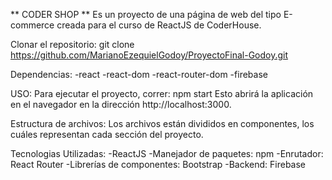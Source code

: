 ** CODER SHOP **
    Es un proyecto de una página de web del tipo E-commerce creada para el curso de ReactJS de CoderHouse.

Clonar el repositorio:
    git clone https://github.com/MarianoEzequielGodoy/ProyectoFinal-Godoy.git

Dependencias:
    -react
    -react-dom
    -react-router-dom
    -firebase

USO:
    Para ejecutar el proyecto, correr:
        npm start
    Esto abrirá la aplicación en el navegador en la dirección http://localhost:3000.

Estructura de archivos:
    Los archivos están divididos en componentes, los cuáles representan cada sección del proyecto.

Tecnologias Utilizadas:
    -ReactJS
    -Manejador de paquetes: npm
    -Enrutador: React Router
    -Librerías de componentes: Bootstrap
    -Backend: Firebase